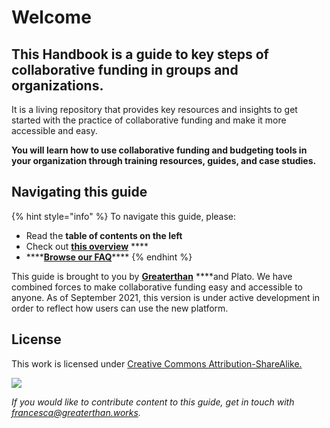 # Welcome

## This Handbook is a guide to key steps of collaborative funding in groups and organizations.

It is a living repository that provides key resources and insights to get started with the practice of collaborative funding and make it more accessible and easy.

**You will learn how to use collaborative funding and budgeting tools in your organization through training resources, guides, and case studies.**

## **Navigating this guide**

{% hint style="info" %}
To navigate this guide, please:

* Read the **table of contents on the left**
* Check out [**this overview**](collaborative-finance-tools.md#getting-started-with-cobudget) ****
* \*\*\*\*[**Browse our FAQ**](faq.md)\*\*\*\*
{% endhint %}

This guide is brought to you by [**Greaterthan**](http://greaterthan.works) ****and Plato. We have combined forces to make collaborative funding easy and accessible to anyone. As of September 2021, this version is under active development in order to reflect how users can use the new platform. 

## License

This work is licensed under [Creative Commons Attribution-ShareAlike.](https://creativecommons.org/licenses/by-sa/4.0/)​

![](https://blobscdn.gitbook.com/v0/b/gitbook-28427.appspot.com/o/assets%2F-LWH-xsJs-1SOLZP-EDA%2F-LatuponpD9HnugX1xMn%2F-LatvHcrHi6WLdA_hrS1%2Fimage.png?alt=media&token=5b95b6dd-351d-4e80-88e3-44400000efaa)

_If you would like to contribute content to this guide, get in touch with francesca@greaterthan.works._
